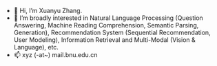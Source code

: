 - 👋 Hi, I’m Xuanyu Zhang.
- 👀 I’m broadly interested in Natural Language Processing (Question Answering, Machine Reading Comprehension, Semantic Parsing, Generation), 
     Recommendation System (Sequential Recommendation, User Modeling), Information Retrieval and Multi-Modal (Vision & Language), etc.
- 📫 xyz (-at~) mail.bnu.edu.cn


<!---
- 🌱 I’m currently learning ...
- 💞️ I’m looking to collaborate on ...
xyznlp/xyznlp is a ✨ special ✨ repository because its `README.md` (this file) appears on your GitHub profile.
You can click the Preview link to take a look at your changes.
--->
